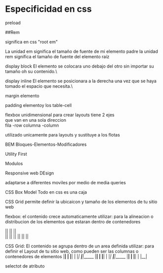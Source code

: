 # Especificidad en css

preload

##Rem

significa en css "root em" 

La unidad em significa el tamaño de fuente de mi elemento padre
la unidad rem significa el tamaño de fuente del elemento raíz 


display block 
El elemento se colocara uno debajo del otro sin importar su tamaño oh su contenido.\

display inline
El elemento se posicionara a la derecha una vez que se haya tomado el espacio que necesita.\

margin elemento


padding elementoy los table-cell

flexbox
unidimensional para crear layouts
tiene 2 ejes    
que van en una sola direccion  
fila -row
columna -column

utilizado unicamente para layouts y sustituye a los flotas


BEM
Bloques-Elementos-Modificadores

Utility First 

Modulos


Responsive
web DEsign

adaptarse a diferentes moviles por medio de media queries

CSS Box Model
Todo en css es una caja  


CSS Grid
permite definir la ubicaicon y tamaño de los elementos de tu sitio web

flexbox: el contenido crece automaticamente
utilizar: para la alineacion o distribucion de los elementos que estaran 
dentro de contenedores

||  ||  ||   
||  ||  ||
||  ||  ||

CSS Grid: El contenido se agrupa dentro de un area definida
utilizar: para definir el Layout de tu sitio web, como pueden ser las
columnas o contenedores de elementos
|__| | |__| | |__| 
_____|______|______
|__| | |__| | |__| 
_____|______|______
|__| | |__| | |__| 


selectot de atributo